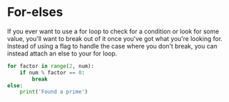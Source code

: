 # For-elses

If you ever want to use a for loop to check for a condition or look for some value, you'll want to break out of it once you've got what you're looking for. Instead of using a flag to handle the case where you don't break, you can instead attach an else to your for loop.

```py
for factor in range(2, num):
    if num % factor == 0:
        break
else:
    print('Found a prime')
```